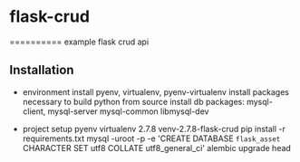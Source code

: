 # flask-crud
==========
example flask crud api

## Installation

* environment
    install pyenv, virtualenv, pyenv-virtualenv
    install packages necessary to build python from source
    install db packages: mysql-client, mysql-server mysql-common libmysql-dev

* project setup
    pyenv virtualenv 2.7.8 venv-2.7.8-flask-crud
    pip install -r requirements.txt
    mysql -uroot -p -e 'CREATE DATABASE `flask_asset` CHARACTER SET utf8 COLLATE utf8_general_ci'
    alembic upgrade head

